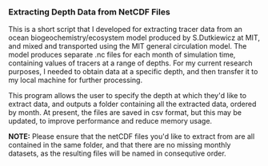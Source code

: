 <h3> Extracting Depth Data from NetCDF Files </h3>

This is a short script that I developed for extracting tracer data from an ocean biogeochemistry/ecosystem model produced by S.Dutkiewicz at MIT, and mixed and transported using the MIT general circulation model. The model produces separate .nc files for each month of simulation time, containing values of tracers at a range of depths. For my current research purposes, I needed to obtain data at a specific depth, and then transfer it to my local machine for further processing. 

This program allows the user to specify the depth at which they'd like to extract data, and outputs a folder containing all the extracted data, ordered by month. At present, the files are saved in csv format, but this may be  updated, to improve performance and reduce memory usage.

<b>NOTE:</b> Please ensure that the netCDF files you'd like to extract from are all contained in the same folder, and that there are no missing monthly datasets, as the resulting files will be named in consequtive order. 
